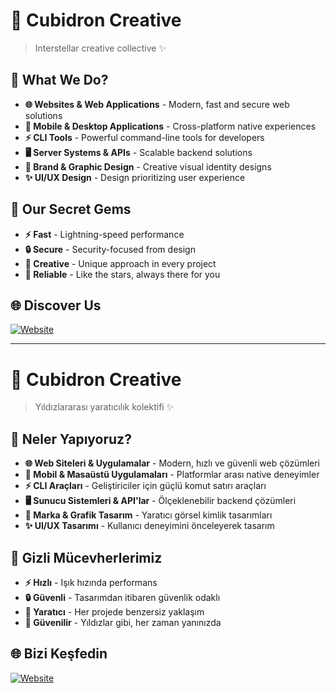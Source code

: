 # 🌟 Cubidron Creative

> Interstellar creative collective ✨

## 🚀 What We Do?

- **🌐 Websites & Web Applications** - Modern, fast and secure web solutions
- **📱 Mobile & Desktop Applications** - Cross-platform native experiences
- **⚡ CLI Tools** - Powerful command-line tools for developers
- **🖥️ Server Systems & APIs** - Scalable backend solutions
- **🎨 Brand & Graphic Design** - Creative visual identity designs
- **✨ UI/UX Design** - Design prioritizing user experience

## 💎 Our Secret Gems

- **⚡ Fast** - Lightning-speed performance
- **🔒 Secure** - Security-focused from design
- **🌟 Creative** - Unique approach in every project
- **🤝 Reliable** - Like the stars, always there for you

## 🌐 Discover Us

[![Website](https://img.shields.io/badge/🌐_Cubidron-FF6B6B?style=for-the-badge)](https://cubidron.com)

---

# 🌟 Cubidron Creative

> Yıldızlararası yaratıcılık kolektifi ✨

## 🚀 Neler Yapıyoruz?

- **🌐 Web Siteleri & Uygulamalar** - Modern, hızlı ve güvenli web çözümleri
- **📱 Mobil & Masaüstü Uygulamaları** - Platformlar arası native deneyimler  
- **⚡ CLI Araçları** - Geliştiriciler için güçlü komut satırı araçları
- **🖥️ Sunucu Sistemleri & API'lar** - Ölçeklenebilir backend çözümleri
- **🎨 Marka & Grafik Tasarım** - Yaratıcı görsel kimlik tasarımları
- **✨ UI/UX Tasarımı** - Kullanıcı deneyimini önceleyerek tasarım

## 💎 Gizli Mücevherlerimiz

- **⚡ Hızlı** - Işık hızında performans
- **🔒 Güvenli** - Tasarımdan itibaren güvenlik odaklı
- **🌟 Yaratıcı** - Her projede benzersiz yaklaşım
- **🤝 Güvenilir** - Yıldızlar gibi, her zaman yanınızda

## 🌐 Bizi Keşfedin

[![Website](https://img.shields.io/badge/🌐_Cubidron-FF6B6B?style=for-the-badge)](https://cubidron.com)
